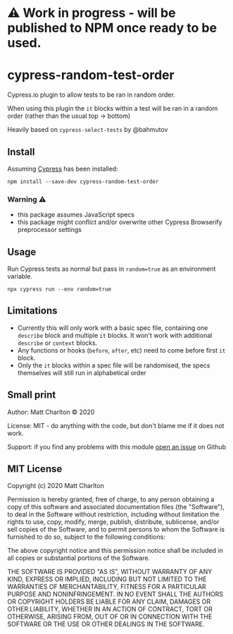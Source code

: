 
# ⚠️ Work in progress - will be published to NPM once ready to be used.

# cypress-random-test-order

Cypress.io plugin to allow tests to be ran in random order.

When using this plugin the `it` blocks within a test will be ran in a random order (rather than the usual top -> bottom)

Heavily based on `cypress-select-tests` by @bahmutov


## Install

Assuming [Cypress](https://www.cypress.io) has been installed:

```shell
npm install --save-dev cypress-random-test-order
```

### Warning ⚠️

- this package assumes JavaScript specs
- this package might conflict and/or overwrite other Cypress Browserify preprocessor settings


## Usage

Run Cypress tests as normal but pass in `random=true` as an environment variable.

```shell
npx cypress run --env random=true
```

## Limitations

- Currently this will only work with a basic spec file, containing one `describe` block and multiple `it` blocks. It won't work with additional `describe` or `context` blocks.
- Any functions or hooks (`before`, `after`, etc) need to come before first `it` block.
- Only the `it` blocks within a spec file will be randomised, the specs themselves will still run in alphabetical order


## Small print

Author: Matt Charlton &copy; 2020

License: MIT - do anything with the code, but don't blame me if it does not work.

Support: if you find any problems with this module
[open an issue](https://https://github.com/mncharlton/cypress-random-test-order/issues/) on Github

## MIT License

Copyright (c) 2020 Matt Charlton

Permission is hereby granted, free of charge, to any person
obtaining a copy of this software and associated documentation
files (the "Software"), to deal in the Software without
restriction, including without limitation the rights to use,
copy, modify, merge, publish, distribute, sublicense, and/or sell
copies of the Software, and to permit persons to whom the
Software is furnished to do so, subject to the following
conditions:

The above copyright notice and this permission notice shall be
included in all copies or substantial portions of the Software.

THE SOFTWARE IS PROVIDED "AS IS", WITHOUT WARRANTY OF ANY KIND,
EXPRESS OR IMPLIED, INCLUDING BUT NOT LIMITED TO THE WARRANTIES
OF MERCHANTABILITY, FITNESS FOR A PARTICULAR PURPOSE AND
NONINFRINGEMENT. IN NO EVENT SHALL THE AUTHORS OR COPYRIGHT
HOLDERS BE LIABLE FOR ANY CLAIM, DAMAGES OR OTHER LIABILITY,
WHETHER IN AN ACTION OF CONTRACT, TORT OR OTHERWISE, ARISING
FROM, OUT OF OR IN CONNECTION WITH THE SOFTWARE OR THE USE OR
OTHER DEALINGS IN THE SOFTWARE.
